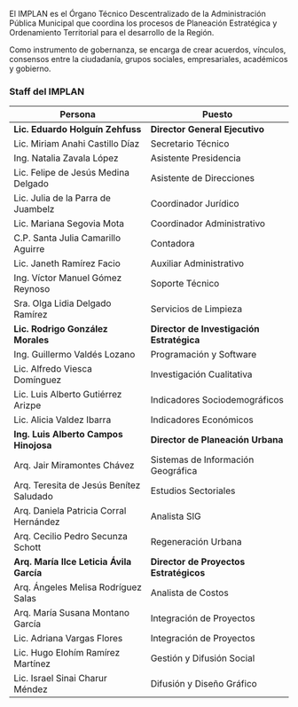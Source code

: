 
El IMPLAN es el Órgano Técnico Descentralizado de la Administración Pública Municipal que coordina los procesos de Planeación Estratégica y Ordenamiento Territorial para el desarrollo de la Región.

Como instrumento de gobernanza, se encarga de crear acuerdos, vínculos, consensos entre la ciudadanía, grupos sociales, empresariales, académicos y gobierno.

### Staff del IMPLAN

Persona                                  | Puesto
-----------------------------------------|-------------------------------
**Lic. Eduardo Holguín Zehfuss**         | **Director General Ejecutivo**
Lic. Miriam Anahi Castillo Díaz          | Secretario Técnico
Ing. Natalia Zavala López                | Asistente Presidencia
Lic. Felipe de Jesús Medina Delgado      | Asistente de Direcciones
Lic. Julia de la Parra de Juambelz       | Coordinador Jurídico
Lic. Mariana Segovia Mota                | Coordinador Administrativo
C.P. Santa Julia Camarillo Aguirre       | Contadora
Lic. Janeth Ramírez Facio                | Auxiliar Administrativo
Ing. Víctor Manuel Gómez Reynoso         | Soporte Técnico
Sra. Olga Lidia Delgado Ramírez          | Servicios de Limpieza
**Lic. Rodrigo González Morales**        | **Director de Investigación Estratégica**
Ing. Guillermo Valdés Lozano             | Programación y Software
Lic. Alfredo Viesca Domínguez            | Investigación Cualitativa
Lic. Luis Alberto Gutiérrez Arizpe       | Indicadores Sociodemográficos
Lic. Alicia Valdez Ibarra                | Indicadores Económicos
**Ing. Luis Alberto Campos Hinojosa**    | **Director de Planeación Urbana**
Arq. Jair Miramontes Chávez              | Sistemas de Información Geográfica
Arq. Teresita de Jesús Benítez Saludado  | Estudios Sectoriales
Arq. Daniela Patricia Corral Hernández   | Analista SIG
Arq. Cecilio Pedro Secunza Schott        | Regeneración Urbana
**Arq. María Ilce Leticia Ávila García** | **Director de Proyectos Estratégicos**
Arq. Ángeles Melisa Rodríguez Salas      | Analista de Costos
Arq. María Susana Montano García         | Integración de Proyectos
Lic. Adriana Vargas Flores               | Integración de Proyectos
Lic. Hugo Elohím Ramírez Martínez        | Gestión y Difusión Social
Lic. Israel Sinai Charur Méndez          | Difusión y Diseño Gráfico
